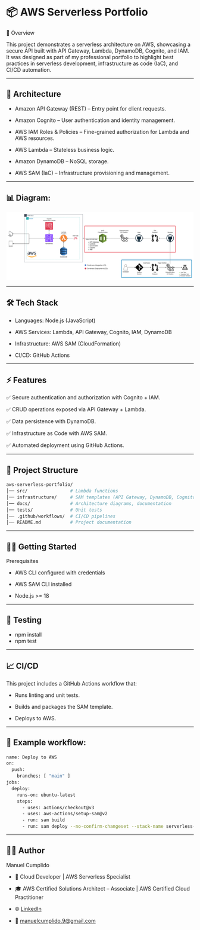 # 📦 AWS Serverless Portfolio
📌 Overview

This project demonstrates a serverless architecture on AWS, showcasing a secure API built with API Gateway, Lambda, DynamoDB, Cognito, and IAM.
It was designed as part of my professional portfolio to highlight best practices in serverless development, infrastructure as code (IaC), and CI/CD automation.

---

## 🚀 Architecture

- Amazon API Gateway (REST) – Entry point for client requests.
  
- Amazon Cognito – User authentication and identity management.

- AWS IAM Roles & Policies – Fine-grained authorization for Lambda and AWS resources.

- AWS Lambda – Stateless business logic.

- Amazon DynamoDB – NoSQL storage.

- AWS SAM (IaC) – Infrastructure provisioning and management.

---

## 📊 Diagram:

![Architecture Diagram](aws-backend/docs/architecture.png)

---

## 🛠️ Tech Stack

- Languages: Node.js (JavaScript)

- AWS Services: Lambda, API Gateway, Cognito, IAM, DynamoDB

- Infrastructure: AWS SAM (CloudFormation)

- CI/CD: GitHub Actions

---

## ⚡ Features

✅ Secure authentication and authorization with Cognito + IAM.

✅ CRUD operations exposed via API Gateway + Lambda.

✅ Data persistence with DynamoDB.

✅ Infrastructure as Code with AWS SAM.

✅ Automated deployment using GitHub Actions.

---

## 📂 Project Structure
```bash
aws-serverless-portfolio/
│── src/                # Lambda functions
│── infrastructure/     # SAM templates (API Gateway, DynamoDB, Cognito, IAM)
│── docs/               # Architecture diagrams, documentation
│── tests/              # Unit tests
│── .github/workflows/  # CI/CD pipelines
│── README.md           # Project documentation
```
---

## 🧑‍💻 Getting Started
Prerequisites

- AWS CLI configured with credentials

- AWS SAM CLI installed

- Node.js >= 18

---

## 🧪 Testing
- npm install
- npm test

---

## 📈 CI/CD

This project includes a GitHub Actions workflow that:

- Runs linting and unit tests.

- Builds and packages the SAM template.

- Deploys to AWS.

---

## 📄 Example workflow:
```bash
name: Deploy to AWS
on:
  push:
    branches: [ "main" ]
jobs:
  deploy:
    runs-on: ubuntu-latest
    steps:
      - uses: actions/checkout@v3
      - uses: aws-actions/setup-sam@v2
      - run: sam build
      - run: sam deploy --no-confirm-changeset --stack-name serverless-portfolio
```
---

## 👨‍💻 Author

Manuel Cumplido

- 🚀 Cloud Developer | AWS Serverless Specialist

- 🎓 AWS Certified Solutions Architect – Associate | AWS Certified Cloud Practitioner

- 🌐 [LinkedIn](https://www.linkedin.com/in/manuel-cumplido)

- 📧 manuelcumplido.9@gmail.com
